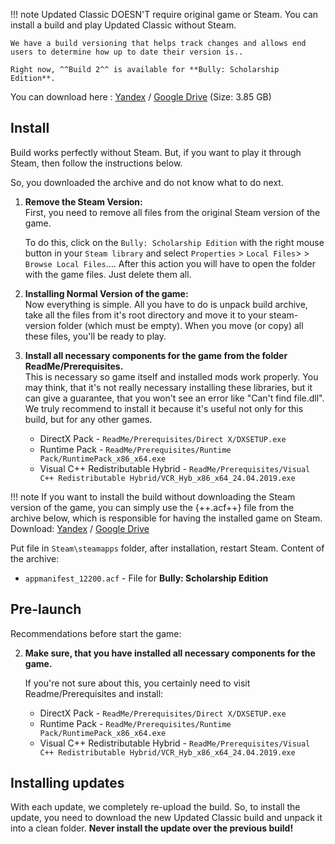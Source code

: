 !!! note
    Updated Classic DOESN'T require original game or Steam. You can install a build and play Updated Classic without Steam.

    We have a build versioning that helps track changes and allows end users to determine how up to date their version is.. 
    
    Right now, ^^Build 2^^ is available for **Bully: Scholarship Edition**.

You can download here : [Yandex](https://disk.yandex.ru/d/L5nnOlICVxCCyA) / [Google Drive](https://drive.google.com/file/d/1dlPZFegiemwyTfx8ikM4YuTEisoJpuQg/) (Size: 3.85 GB)

## Install
Build works perfectly without Steam. But, if you want to play it through Steam, then follow the instructions below.    

So, you downloaded the archive and do not know what to do next.

1. **Remove the Steam Version:**  
    First, you need to remove all files from the original Steam version of the game. 

    To do this, click on the `Bully: Scholarship Edition` with the right mouse button in your `Steam library` and select `Properties` > `Local Files`> > `Browse Local Files`.... After this action you will have to open the folder with the game files. Just delete them all.

2. **Installing Normal Version of the game:**  
Now everything is simple. All you have to do is unpack build archive, take all the files from it's root directory and move it to your steam-version folder (which must be empty). When you move (or copy) all these files, you'll be ready to play.

3. **Install all necessary components for the game from the folder ReadMe/Prerequisites.**  
This is necessary so game itself and installed mods work properly. You may think, that it's not really necessary installing these libraries, but it can give a guarantee, that you won't see an error like "Can't find file.dll". We truly recommend to install it because it's useful not only for this build, but for any other games.

    - DirectX Pack - `ReadMe/Prerequisites/Direct X/DXSETUP.exe`
    - Runtime Pack - `ReadMe/Prerequisites/Runtime Pack/RuntimePack_x86_x64.exe`
    - Visual C++ Redistributable Hybrid - `ReadMe/Prerequisites/Visual C++ Redistributable Hybrid/VCR_Hyb_x86_x64_24.04.2019.exe`

!!! note
    If you want to install the build without downloading the Steam version of the game, you can simply use the {++.acf++} file from the archive below, which is responsible for having the installed game on Steam.
Download:
[Yandex](https://disk.yandex.ru/d/d56xwa4M2TyEeg) / [Google Drive](https://drive.google.com/file/d/15FggTB4jn8JcMTT8a0jcjCAf2cTvcKL7/edit)

Put file in `Steam\steamapps` folder, after installation, restart Steam.
Content of the archive:

- `appmanifest_12200.acf` - File for **Bully: Scholarship Edition**

## Pre-launch 

Recommendations before start the game:

2. **Make sure, that you have installed all necessary components for the game.**

    If you're not sure about this, you certainly need to visit Readme/Prerequisites and install:

    - DirectX Pack - `ReadMe/Prerequisites/Direct X/DXSETUP.exe`
    - Runtime Pack - `ReadMe/Prerequisites/Runtime Pack/RuntimePack_x86_x64.exe`
    - Visual C++ Redistributable Hybrid - `ReadMe/Prerequisites/Visual C++ Redistributable Hybrid/VCR_Hyb_x86_x64_24.04.2019.exe`

## Installing updates
With each update, we completely re-upload the build. So, to install the update, you need to download the new Updated Classic build and unpack it into a clean folder.
**Never install the update over the previous build!**
